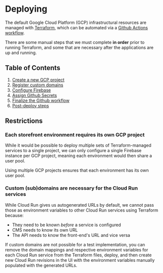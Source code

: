 # Deploying

The default Google Cloud Platform (GCP) infrastructural resources are managed with
[Terraform](../../terraform/README.md),
which can be automated via a
[Github Actions workflow](../../.github/workflows/deploy.yml).

There are some manual steps that we must complete **in order**
prior to running Terraform,
and some that are necessary after the applications are up and running.

## Table of Contents

1. [Create a new GCP project](./01-gcp-project-setup/README.md)
2. [Register custom domains](./02-dns-registration/README.md)
3. [Configure Firebase](./03-firebase-configuration/README.md)
4. [Assign Github Secrets](./04-github-secrets/README.md)
5. [Finalize the Github workflow](./05-github-workflow/README.md)
6. [Post-deploy steps](./06-post-deploy-steps/README.md)

## Restrictions

### Each storefront environment **requires its own GCP project**

While it would be possible to deploy multiple sets of
Terraform-managed services to a single project, we can
only configure a single Firebase instance per GCP project,
meaning each environment would then share a user pool.

Using multiple GCP projects ensures that each environment
has its own user pool.

### Custom **(sub)domains are necessary** for the Cloud Run services

While Cloud Run gives us autogenerated URLs by default,
we cannot pass those as environment variables to other Cloud Run
services using Terraform because:

- They need to be known _before_ a service is configured
- CMS needs to know its own URL
- The API needs to know the front-end's URL and vice versa

If custom domains are not possible for a test implementation,
you can remove the domain mappings and respective environment variables
for each Cloud Run service from the Terraform files,
deploy, and then create new Cloud Run revisions in the UI
with the environment variables manually populated with the
generated URLs.
